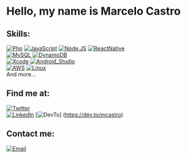 # Hello, my name is Marcelo Castro

## Skills:
[![Php](https://img.shields.io/badge/Php-F7DF1E?style=for-the-badge&logo=php&logoColor=white&labelColor=101010)]()
[![JavaScript](https://img.shields.io/badge/JavaScript-F7DF1E?style=for-the-badge&logo=javascript&logoColor=white&labelColor=101010)]()
[![Node.JS](https://img.shields.io/badge/Node.JS-339933?style=for-the-badge&logo=node-dot-js&logoColor=white&labelColor=101010)]()
[![ReactNative](https://img.shields.io/badge/React&#95;Native-339933?style=for-the-badge&logo=react&logoColor=white&labelColor=101010)]()
</br>
[![MySQL](https://img.shields.io/badge/MySQL-4479A1?style=for-the-badge&logo=mysql&logoColor=white&labelColor=101010)]()
[![DynamoDB](https://cdn.loscastro.org/DynamoDB-47A248.svg)]()
</br>
[![Xcode](https://img.shields.io/badge/Xcode-1575F9?style=for-the-badge&logo=xcode&logoColor=white&labelColor=101010)]()
[![Android_Studio](https://img.shields.io/badge/Android_Studio-3DDC84?style=for-the-badge&logo=android-studio&logoColor=white&labelColor=101010)]()
</br>
[![AWS](https://img.shields.io/badge/AWS-232F3E?style=for-the-badge&logo=amazon-aws&logoColor=white&labelColor=101010)]()
[![Linux](https://img.shields.io/badge/Linux-232F3E?style=for-the-badge&logo=linux&logoColor=white&labelColor=101010)]()
</br>
And more...

## Find me at:
[![Twitter](https://img.shields.io/badge/Twitter-@mcastro\_arg-1DA1F2?style=for-the-badge&logo=twitter&logoColor=white&labelColor=101010)](https://twitter.com/mcastro_arg)
</br>
[![LinkedIn](https://img.shields.io/badge/LinkedIn-Marcelo_Castro-0077B5?style=for-the-badge&logo=linkedin&logoColor=white&labelColor=101010)](https://www.linkedin.com/in/mcastro)
[![DevTo](https://img.shields.io/badge/dev.to-0A0A0A?style=for-the-badge&logo=dev.to&logoColor=white&labelColor=101010)]
(https://dev.to/mcastro)


## Contact me:

[![Email](https://img.shields.io/badge/marcelo@loscastro.org-my_personal_email-D14836?style=for-the-badge&logo=gmail&logoColor=white&labelColor=101010)](mailto:marcelo@loscastro.org)
<!--
**mcastro-arg/mcastro-arg** is a ✨ _special_ ✨ repository because its `README.md` (this file) appears on your GitHub profile.

Here are some ideas to get you started:

- 🔭 I’m currently working on ...
- 🌱 I’m currently learning ...
- 👯 I’m looking to collaborate on ...
- 🤔 I’m looking for help with ...
- 💬 Ask me about ...
- 📫 How to reach me: ...
- 😄 Pronouns: ...
- ⚡ Fun fact: ...
-->
